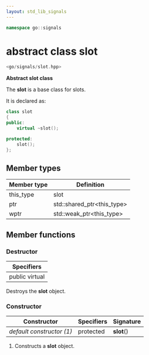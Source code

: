 ```yaml
---
layout: std_lib_signals
---
```


```c++
namespace go::signals
```

# abstract class slot

```c++
<go/signals/slot.hpp>
```

**Abstract slot class**

The **slot** is a base class for slots.

It is declared as:

```c++
class slot
{
public:
    virtual ~slot();

protected:
    slot();
};
```

## Member types

Member type | Definition
-|-
this_type | slot
ptr | std\::shared_ptr\<this_type>
wptr | std\::weak_ptr\<this_type>

## Member functions

### Destructor

Specifiers |
-|
public virtual |

Destroys the **slot** object.

### Constructor

Constructor | Specifiers | Signature
-|-|-
*default constructor (1)* | protected | **slot**()

1. Constructs a **slot** object.

